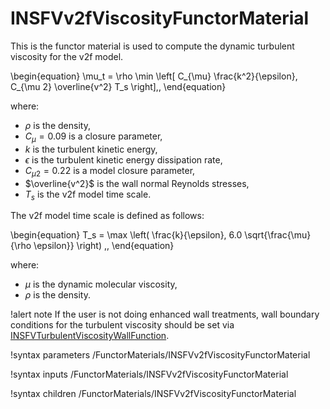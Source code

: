 # INSFVv2fViscosityFunctorMaterial

This is the functor material is used to compute the dynamic turbulent viscosity for the v2f model.

\begin{equation}
\mu_t = \rho \min \left[ C_{\mu} \frac{k^2}{\epsilon}, C_{\mu 2} \overline{v^2} T_s \right]\,,
\end{equation}

where:

- $\rho$ is the density,
- $C_{\mu} = 0.09$ is a closure parameter,
- $k$ is the turbulent kinetic energy,
- $\epsilon$ is the turbulent kinetic energy dissipation rate,
- $C_{\mu 2} = 0.22$ is a model closure parameter,
- $\overline{v^2}$ is the wall normal Reynolds stresses,
- $T_s$ is the v2f model time scale.

The v2f model time scale is defined as follows:

\begin{equation}
T_s = \max \left( \frac{k}{\epsilon}, 6.0 \sqrt{\frac{\mu}{\rho \epsilon}} \right) \,,
\end{equation}

where:

- $\mu$ is the dynamic molecular viscosity,
- $\rho$ is the density.

!alert note
If the user is not doing enhanced wall treatments,
wall boundary conditions for the turbulent viscosity should be set via
[INSFVTurbulentViscosityWallFunction](INSFVTurbulentViscosityWallFunction.md).

!syntax parameters /FunctorMaterials/INSFVv2fViscosityFunctorMaterial

!syntax inputs /FunctorMaterials/INSFVv2fViscosityFunctorMaterial

!syntax children /FunctorMaterials/INSFVv2fViscosityFunctorMaterial
